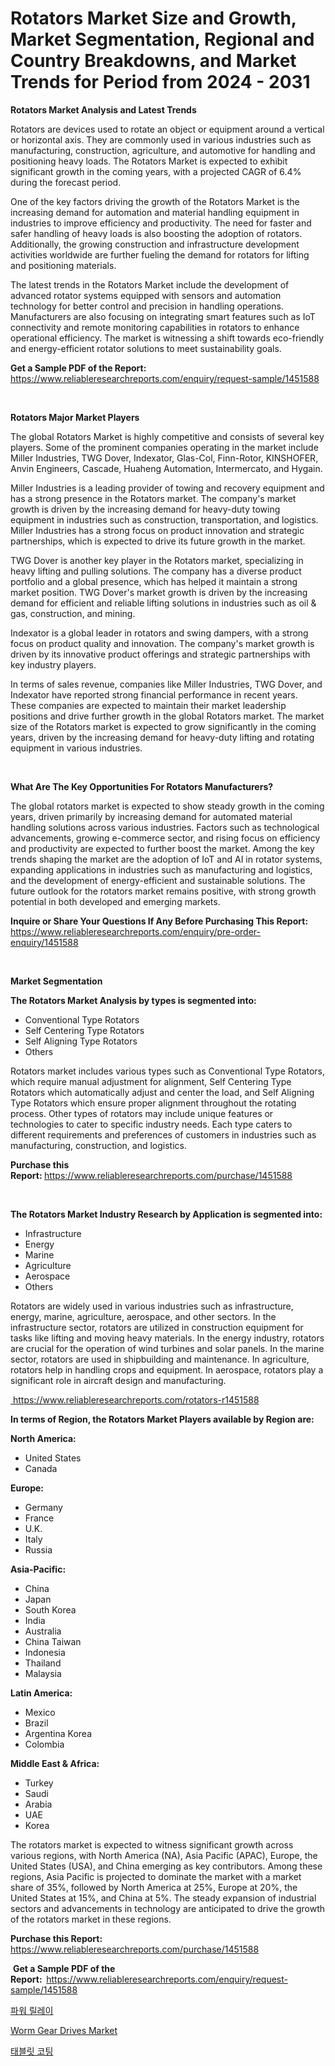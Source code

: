 <p><h1>Rotators Market Size and Growth, Market Segmentation, Regional and Country Breakdowns, and Market Trends for Period from 2024 -  2031</h1></p><p><strong>Rotators Market Analysis and Latest Trends</strong></p>
<p><p>Rotators are devices used to rotate an object or equipment around a vertical or horizontal axis. They are commonly used in various industries such as manufacturing, construction, agriculture, and automotive for handling and positioning heavy loads. The Rotators Market is expected to exhibit significant growth in the coming years, with a projected CAGR of 6.4% during the forecast period.</p><p>One of the key factors driving the growth of the Rotators Market is the increasing demand for automation and material handling equipment in industries to improve efficiency and productivity. The need for faster and safer handling of heavy loads is also boosting the adoption of rotators. Additionally, the growing construction and infrastructure development activities worldwide are further fueling the demand for rotators for lifting and positioning materials.</p><p>The latest trends in the Rotators Market include the development of advanced rotator systems equipped with sensors and automation technology for better control and precision in handling operations. Manufacturers are also focusing on integrating smart features such as IoT connectivity and remote monitoring capabilities in rotators to enhance operational efficiency. The market is witnessing a shift towards eco-friendly and energy-efficient rotator solutions to meet sustainability goals.</p></p>
<p><strong>Get a Sample PDF of the Report:&nbsp;</strong> <a href="https://www.reliableresearchreports.com/enquiry/request-sample/1451588">https://www.reliableresearchreports.com/enquiry/request-sample/1451588</a></p>
<p>&nbsp;</p>
<p><strong>Rotators Major Market Players</strong></p>
<p><p>The global Rotators Market is highly competitive and consists of several key players. Some of the prominent companies operating in the market include Miller Industries, TWG Dover, Indexator, Glas-Col, Finn-Rotor, KINSHOFER, Anvin Engineers, Cascade, Huaheng Automation, Intermercato, and Hygain.</p><p>Miller Industries is a leading provider of towing and recovery equipment and has a strong presence in the Rotators market. The company's market growth is driven by the increasing demand for heavy-duty towing equipment in industries such as construction, transportation, and logistics. Miller Industries has a strong focus on product innovation and strategic partnerships, which is expected to drive its future growth in the market.</p><p>TWG Dover is another key player in the Rotators market, specializing in heavy lifting and pulling solutions. The company has a diverse product portfolio and a global presence, which has helped it maintain a strong market position. TWG Dover's market growth is driven by the increasing demand for efficient and reliable lifting solutions in industries such as oil & gas, construction, and mining.</p><p>Indexator is a global leader in rotators and swing dampers, with a strong focus on product quality and innovation. The company's market growth is driven by its innovative product offerings and strategic partnerships with key industry players.</p><p>In terms of sales revenue, companies like Miller Industries, TWG Dover, and Indexator have reported strong financial performance in recent years. These companies are expected to maintain their market leadership positions and drive further growth in the global Rotators market. The market size of the Rotators market is expected to grow significantly in the coming years, driven by the increasing demand for heavy-duty lifting and rotating equipment in various industries.</p></p>
<p>&nbsp;</p>
<p><strong>What Are The Key Opportunities For Rotators Manufacturers?</strong></p>
<p><p>The global rotators market is expected to show steady growth in the coming years, driven primarily by increasing demand for automated material handling solutions across various industries. Factors such as technological advancements, growing e-commerce sector, and rising focus on efficiency and productivity are expected to further boost the market. Among the key trends shaping the market are the adoption of IoT and AI in rotator systems, expanding applications in industries such as manufacturing and logistics, and the development of energy-efficient and sustainable solutions. The future outlook for the rotators market remains positive, with strong growth potential in both developed and emerging markets.</p></p>
<p><strong>Inquire or Share Your Questions If Any Before Purchasing This Report:</strong> <a href="https://www.reliableresearchreports.com/enquiry/pre-order-enquiry/1451588">https://www.reliableresearchreports.com/enquiry/pre-order-enquiry/1451588</a></p>
<p>&nbsp;</p>
<p><strong>Market Segmentation</strong></p>
<p><strong>The Rotators Market Analysis by types is segmented into:</strong></p>
<p><ul><li>Conventional Type Rotators</li><li>Self Centering Type Rotators</li><li>Self Aligning Type Rotators</li><li>Others</li></ul></p>
<p><p>Rotators market includes various types such as Conventional Type Rotators, which require manual adjustment for alignment, Self Centering Type Rotators which automatically adjust and center the load, and Self Aligning Type Rotators which ensure proper alignment throughout the rotating process. Other types of rotators may include unique features or technologies to cater to specific industry needs. Each type caters to different requirements and preferences of customers in industries such as manufacturing, construction, and logistics.</p></p>
<p><strong>Purchase this Report:&nbsp;</strong><a href="https://www.reliableresearchreports.com/purchase/1451588">https://www.reliableresearchreports.com/purchase/1451588</a></p>
<p>&nbsp;</p>
<p><strong>The Rotators Market Industry Research by Application is segmented into:</strong></p>
<p><ul><li>Infrastructure</li><li>Energy</li><li>Marine</li><li>Agriculture</li><li>Aerospace</li><li>Others</li></ul></p>
<p><p>Rotators are widely used in various industries such as infrastructure, energy, marine, agriculture, aerospace, and other sectors. In the infrastructure sector, rotators are utilized in construction equipment for tasks like lifting and moving heavy materials. In the energy industry, rotators are crucial for the operation of wind turbines and solar panels. In the marine sector, rotators are used in shipbuilding and maintenance. In agriculture, rotators help in handling crops and equipment. In aerospace, rotators play a significant role in aircraft design and manufacturing.</p></p>
<p><a href="https://www.reliableresearchreports.com/rotators-r1451588">&nbsp;https://www.reliableresearchreports.com/rotators-r1451588</a></p>
<p><strong>In terms of Region, the Rotators Market Players available by Region are:</strong></p>
<p>
    <p> <strong> North America: </strong>
        <ul>
            <li>United States</li>
            <li>Canada</li>
        </ul>
        </p> 
    <p> <strong> Europe: </strong>
        <ul>
            <li>Germany</li>
            <li>France</li>
            <li>U.K.</li>
            <li>Italy</li>
            <li>Russia</li>
        </ul>
        </p> 
    <p> <strong> Asia-Pacific: </strong>
        <ul>
            <li>China</li>
            <li>Japan</li>
            <li>South Korea</li>
            <li>India</li>
            <li>Australia</li>
            <li>China Taiwan</li>
            <li>Indonesia</li>
            <li>Thailand</li>
            <li>Malaysia</li>
        </ul>
        </p> 
    <p> <strong> Latin America: </strong>
        <ul>
            <li>Mexico</li>
            <li>Brazil</li>
            <li>Argentina Korea</li>
            <li>Colombia</li>
        </ul>
        </p> 
    <p> <strong> Middle East & Africa: </strong>
        <ul>
            <li>Turkey</li>
            <li>Saudi</li>
            <li>Arabia</li>
            <li>UAE</li>
            <li>Korea</li>
        </ul>
    </p>
    </p>
<p><p>The rotators market is expected to witness significant growth across various regions, with North America (NA), Asia Pacific (APAC), Europe, the United States (USA), and China emerging as key contributors. Among these regions, Asia Pacific is projected to dominate the market with a market share of 35%, followed by North America at 25%, Europe at 20%, the United States at 15%, and China at 5%. The steady expansion of industrial sectors and advancements in technology are anticipated to drive the growth of the rotators market in these regions.</p></p>
<p><strong>Purchase this Report: </strong><a href="https://www.reliableresearchreports.com/purchase/1451588">https://www.reliableresearchreports.com/purchase/1451588</a></p>
<p>&nbsp;<strong>Get a Sample PDF of the Report:&nbsp;&nbsp;</strong><a href="https://www.reliableresearchreports.com/enquiry/request-sample/1451588">https://www.reliableresearchreports.com/enquiry/request-sample/1451588</a></p>
<p><strong></strong></p>
<p><p><a href="https://github.com/bvubpqd5241630/Market-Research-Report-List-1/blob/main/666506739230.md">파워 릴레이</a></p><p><a href="https://github.com/Airanohannonzb68e5pb53oc1/Market-Research-Report-List-2/blob/main/worm-gear-drives-market.md">Worm Gear Drives Market</a></p><p><a href="https://github.com/JeromeRtyau89966/Market-Research-Report-List-1/blob/main/895418026919.md">태블릿 코팅</a></p></p>